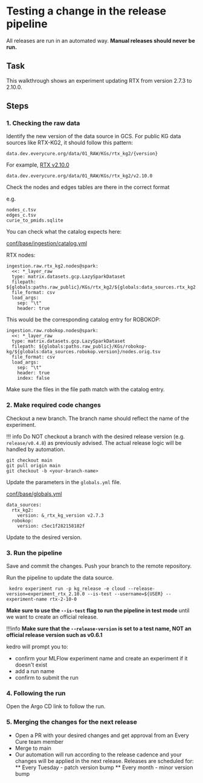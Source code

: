 # Testing a change in the release pipeline

All releases are run in an automated way. **Manual releases should never be run.**

## Task

This walkthrough shows an experiment updating RTX from version 2.7.3 to 2.10.0.

## Steps

### 1. Checking the raw data

Identify the new version of the data source in GCS. 
For public KG data sources like RTX-KG2, it should follow this pattern:

```
data.dev.everycure.org/data/01_RAW/KGs/rtx_kg2/{version}
```

For example, [RTX v2.10.0](https://console.cloud.google.com/storage/browser/data.dev.everycure.org/data/01_RAW/KGs/rtx_kg2/v2.10.0)

```
data.dev.everycure.org/data/01_RAW/KGs/rtx_kg2/v2.10.0
```


Check the nodes and edges tables are there in the correct format

e.g.

```
nodes_c.tsv
edges_c.tsv
curie_to_pmids.sqlite
```

You can check what the catalog expects here:

[conf/base/ingestion/catalog.yml](https://github.com/everycure-org/matrix/blob/main/pipelines/matrix/conf/base/ingestion/catalog.yml)

RTX nodes:
```
ingestion.raw.rtx_kg2.nodes@spark:
  <<: *_layer_raw
  type: matrix.datasets.gcp.LazySparkDataset
  filepath: ${globals:paths.raw_public}/KGs/rtx_kg2/${globals:data_sources.rtx_kg2.version}/nodes_c.tsv
  file_format: csv
  load_args:
    sep: "\t"
    header: true
```

This would be the corresponding catalog entry for ROBOKOP:
```
ingestion.raw.robokop.nodes@spark:
  <<: *_layer_raw
  type: matrix.datasets.gcp.LazySparkDataset
  filepath: ${globals:paths.raw_public}/KGs/robokop-kg/${globals:data_sources.robokop.version}/nodes.orig.tsv
  file_format: csv
  load_args:
    sep: "\t"
    header: true
    index: false
```

Make sure the files in the file path match with the catalog entry.

### 2. Make required code changes

Checkout a new branch. The branch name should reflect the name of the experiment. 

!!! info
    Do NOT checkout a branch with the desired release version (e.g. `release/v0.4.8`) as previously advised. The actual release logic will be handled by automation.

```
git checkout main
git pull origin main
git checkout -b <your-branch-name>
```

Update the parameters in the `globals.yml` file.

[conf/base/globals.yml](https://github.com/everycure-org/matrix/blob/main/pipelines/matrix/conf/base/globals.yml)


```
data_sources:
  rtx_kg2:
    version: &_rtx_kg_version v2.7.3
  robokop:
    version: c5ec1f282158182f
```

Update to the desired version.


### 3. Run the pipeline

Save and commit the changes. Push your branch to the remote repository.

Run the pipeline to update the data source.

```
 kedro experiment run -p kg_release -e cloud --release-version=experiment_rtx_2.10.0 --is-test --username=${USER} --experiment-name rtx-2-10-0
```

**Make sure to use the `--is-test` flag to run the pipeline in test mode** until we want to create an official release.

!!!info
    **Make sure that the `--release-version` is set to a test name, NOT an official release version such as v0.6.1**

kedro will prompt you to:

* confirm your MLFlow experiment name and create an experiment if it doesn't exist
* add a run name
* confirm to submit the run



### 4. Following the run

Open the Argo CD link to follow the run.


### 5. Merging the changes for the next release

* Open a PR with your desired changes and get approval from an Every Cure team member
* Merge to main
* Our automation will run according to the release cadence and your changes will be applied in the next release. Releases are scheduled for:
  ** Every Tuesday - patch version bump
  ** Every month - minor version bump

